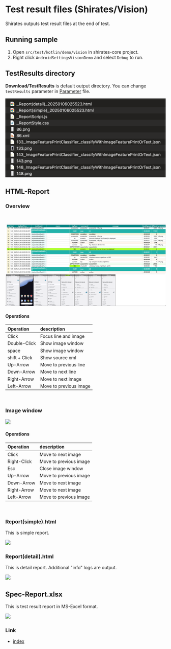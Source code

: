 # Test result files (Shirates/Vision)

Shirates outputs test result files at the end of test.

## Running sample

1. Open `src/test/kotlin/demo/vision` in shirates-core project.
2. Right click `AndroidSettingsVisionDemo` and select `Debug` to run.

## TestResults directory

**Download/TestResults** is default output directory. You can change `testResults` parameter
in [Parameter](../../../basic/parameter/parameters.md) file.

![](../_images/test_results.png)

## HTML-Report

### Overview

<br>

![](../_images/report1.png)

#### Operations

| Operation     | description            |
|:--------------|:-----------------------|
| Click         | Focus line and image   |
| Double-Click  | Show image window      |
| space         | Show image window      |
| shift + Click | Show source xml        |
| Up-Arrow      | Move to previous line  |
| Down-Arrow    | Move to next line      |
| Right-Arrow   | Move to next image     |
| Left-Arrow    | Move to previous image |

<br>

### Image window

![](../_images/report1_zoomup_image.png)

#### Operations

| Operation   | description            |
|:------------|:-----------------------|
| Click       | Move to next image     |
| Right-Click | Move to previous image |
| Esc         | Close image window     |
| Up-Arrow    | Move to previous image |
| Down-Arrow  | Move to next image     |
| Right-Arrow | Move to next image     |
| Left-Arrow  | Move to previous image |

<br>

### Report(simple).html

This is simple report.

![](../_images/report(simple).png)

### Report(detail).html

This is detail report. Additional "info" logs are output.

![](../_images/report(detail).png)

## Spec-Report.xlsx

This is test result report in MS-Excel format.

![](../_images/spec-report.png)

### Link

- [index](../../vision-index.md)
